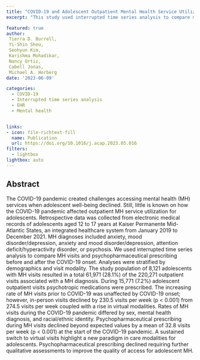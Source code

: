 ```yaml
---
title: "COVID-19 and Adolescent Outpatient Mental Health Service Utilization: an interrupted time series analysis"
excerpt: "This study used interrupted time series analysis to compare mental health visits and psychopharmaceutical prescribing before and after the COVID-19 onset."

featured: true
author: 
 Tierra D. Burrell,
 Yi-Shin Sheu,
 Seohyun Kim,
 Karishma Mohadikar,
 Nancy Ortiz,
 Cabell Jonas,
 Michael A. Horberg
date: '2023-06-09'

categories:
  - COVID-19
  - Interrupted time series analysis
  - EHR
  - Mental health


links:
- icon: file-richtext-fill
  name: Publication
  url: https://doi.org/10.1016/j.acap.2023.05.016
filters:
  - lightbox
lightbox: auto 
---
```


## Abstract

The COVID-19 pandemic created challenges accessing mental health (MH) services when adolescent well-being declined. Still, little is known on how the COVID-19 pandemic affected outpatient MH service utilization for adolescents. Retrospective data was collected from electronic medical records of adolescents aged 12 to 17 years at Kaiser Permanente Mid-Atlantic States, an integrated healthcare system from January 2019 to December 2021. MH diagnoses included anxiety, mood disorder/depression, anxiety and mood disorder/depression, attention deficit/hyperactivity disorder, or psychosis. We used interrupted time series analysis to compare MH visits and psychopharmaceutical prescribing before and after the COVID-19 onset. Analyses were stratified by demographics and visit modality. The study population of 8,121 adolescents with MH visits resulted in a total 61,971 (28.1%) of the 220,271 outpatient visits associated with a MH diagnosis. During 15,771 (7.2%) adolescent outpatient visits psychotropic medications were prescribed. The increasing rate of MH visits prior to COVID-19 was unaffected by COVID-19 onset; however, in-person visits declined by 230.5 visits per week (p < 0.001) from 274.5 visits per week coupled with a rise in virtual modalities. Rates of MH visits during the COVID-19 pandemic differed by sex, mental health diagnosis, and racial/ethnic identity. Psychopharmaceutical prescribing during MH visits declined beyond expected values by a mean of 32.8 visits per week (p < 0.001) at the start of the COVID-19 pandemic. A sustained switch to virtual visits highlight a new paradigm in care modalities for adolescents. Psychopharmaceutical prescribing declined requiring further qualitative assessments to improve the quality of access for adolescent MH.
